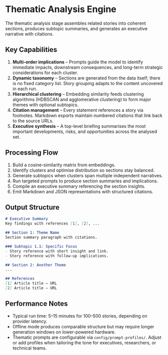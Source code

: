 # Thematic Analysis Engine

The thematic analysis stage assembles related stories into coherent sections, produces subtopic summaries, and generates an executive narrative with citations.

## Key Capabilities

1. **Multi-order implications** – Prompts guide the model to identify immediate impacts, downstream consequences, and long-term strategic considerations for each cluster.
2. **Dynamic taxonomy** – Sections are generated from the data itself; there is no fixed category list. Story grouping adapts to the content uncovered in each run.
3. **Hierarchical clustering** – Embedding similarity feeds clustering algorithms (HDBSCAN and agglomerative clustering) to form major themes with optional subtopics.
4. **Citation management** – Every statement references a story via footnotes. Markdown exports maintain numbered citations that link back to the source URLs.
5. **Executive synthesis** – A top-level briefing summarises the most important developments, risks, and opportunities across the analysed set.

## Processing Flow

1. Build a cosine-similarity matrix from embeddings.
2. Identify clusters and optimise distribution so sections stay balanced.
3. Generate subtopics when clusters span multiple independent narratives.
4. Run targeted prompts to produce section summaries and implications.
5. Compile an executive summary referencing the section insights.
6. Emit Markdown and JSON representations with structured citations.

## Output Structure

```markdown
# Executive Summary
Key findings with references [1], [2], ...

## Section 1: Theme Name
Section summary paragraph with citations.

### Subtopic 1.1: Specific Focus
- Story reference with short insight and link.
- Story reference with follow-up implications.

## Section 2: Another Theme
...

## References
[1] Article title — URL
[2] Article title — URL
```

## Performance Notes

- Typical run time: 5–15 minutes for 100–500 stories, depending on provider latency.
- Offline mode produces comparable structure but may require longer generation windows on lower-powered hardware.
- Thematic prompts are configurable via `config/prompt-profiles/`. Adjust or add profiles when tailoring the tone for executives, researchers, or technical teams.
